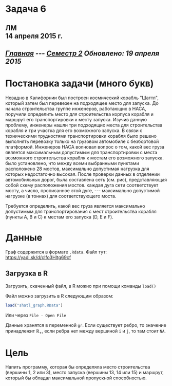 # Задача 6
ЛМ  
14 апреля 2015 г.  
----------------------
*[Главная](http://leonovmx.github.io/info/index.html) --- [Семестр 2](./index/html)*
*Обновлено: 19 апреля 2015*
----------------------

# Постановка задачи (много букв)

Невадно в Калифорнии был построен космический корабль "Шаттл", который затем был перевезен на подходящее место для запуска. До начала строительства группе инженеров, работающих в НАСА, поручили определить место для строительства корпуса корабля и маршрут его транспортировки к месту запуска. Изучив данную проблему, инженеры нашли три подходящих места для строительства корабля и три участка для его возможного запуска. В связи с техническими трудностями транспортировки корабля было решено выполнять перевозку только на грузовом автомобиле с безбортовой платформой. Инженеров НАСА волновал вопрос о том, какой вес груза является максимальным допустимым для транспортировки с места возможного строительства корабля к местам его возможного запуска. было установлено, что между всеми выбранными пунктами расположено 28 мостов, максимально допустимая нагрузка для которых недостаточно высокая. После проверки данных в отделении автомобильных дорог, была составлена сеть (см. рис), представляющая собой схему расположения мостов. каждая дуга сети соответствует мосту, а число, прописанное этой дуге, --- максимально допустимой нагрузке (в тоннах) для соответствующего моста. 

Требуется определить, какой вес груза является максимально допустимым для транспортирования с мест строительства корабля (пункты A, B и C) к местам его запуска (D, E и F).

# Данные

Граф содержится в формате `.Rdata`. 
Файл тут: https://yadi.sk/d/cIfo3Hltg69cf

## Загрузка в R

Загрузить, скаченный файл, в R можно при помощи команды `load()`

Файл можно загрузить в R следующим образом:

```r
load("shatl_graph.RData")
```
Или через `File - Open File`

Данные хранятся в переменной `gr`. Если существует ребро, то значение принадлежит
$\mathbb{R}_+$, если ребра нет между вершиной `i` и `j`, то там стоит `NA`.

# Цель

Напить программу, которая бы определяла место строительства (вершины 1, 2 или 3), место запуска (вершины 13, 14 или 15) и маршрут, который бы обладал максимальной пропускной способностью.


